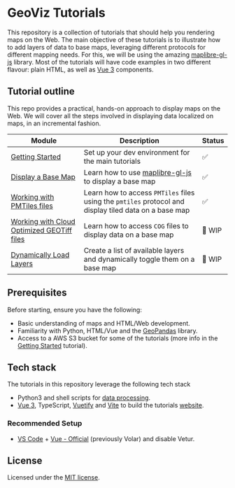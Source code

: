 
# GeoViz Tutorials
This repository is a collection of tutorials that should help you rendering maps on the Web. The main objective of these tutorials is to illustrate how to add layers of data to base maps, leveraging different protocols for different mapping needs. For this, we will be using the amazing [maplibre-gl-js](https://github.com/maplibre/maplibre-gl-js) library. Most of the tutorials will have code examples in two different flavour: plain HTML, as well as [Vue 3](https://vuejs.org) components.

## Tutorial outline
This repo provides a practical, hands-on approach to display maps on the Web. We will cover all the steps involved in displaying data localized on maps, in an incremental fashion. 

| Module | Description | Status |
|--------|-------------|--------|
| [Getting Started](./0_getting-started) | Set up your dev environment for the main tutorials | ✅ | 
| [Display a Base Map](./1_simple-map) | Learn how to use [maplibre-gl-js](https://github.com/maplibre/maplibre-gl-js) to display a base map| ✅ |
| [Working with PMTiles files](./2_PMTiles-map) | Learn how to access `PMTiles` files using the `pmtiles` protocol and display tiled data on a base map | ✅ |
| [Working with Cloud Optimized GEOTiff files](./3_Cloud-Optimized-GeoTIFF) | Learn how to access `COG` files to display data on a base map | 🚧 WIP |
| [Dynamically Load Layers](./4_layer-list) | Create a list of available layers and dynamically toggle them on a base map | 🚧 WIP | 

## Prerequisites
Before starting, ensure you have the following:
- Basic understanding of maps and HTML/Web development.
- Familiarity with Python, HTML/Vue and the [GeoPandas](https://geopandas.org/en/stable/) library.
- Access to a AWS S3 bucket for some of the tutorials (more info in the [Getting Started](./0_getting-started) tutorial).

## Tech stack

The tutorials in this repository leverage the following tech stack

- Python3 and shell scripts for [data processing](./dataprocessing).
-  [Vue 3](https://vuejs.org), TypeScript, [Vuetify](https://vuetifyjs.com/en/) and [Vite](https://vitejs.dev) to build the tutorials [website](./site).

### Recommended Setup

- [VS Code](https://code.visualstudio.com/) + [Vue - Official](https://marketplace.visualstudio.com/items?itemName=Vue.volar) (previously Volar) and disable Vetur.

## License
Licensed under the [MIT license](LICENSE).

